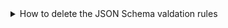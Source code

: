 <details>
  <summary>How to delete the JSON Schema valdation rules</summary>
  
  Property constraints are expressed in the DDE as JSON schema validation rules and empty rules are created by default for each property
  In your text editor or in edit mode for the file in GitHub:
  - [highlight or select](https://docs.google.com/presentation/d/1yl_aTm-od5U729-nVZWsGnl33oTDTS3NNlLzou60phI/edit#slide=id.p27) the $validation, the comma immediately before, its corresponding curly brackets {}, and everything enclosed by them. 
  - Delete your selection. You will be left with a [JSONLD file missing the $validation](https://docs.google.com/presentation/d/1yl_aTm-od5U729-nVZWsGnl33oTDTS3NNlLzou60phI/edit#slide=id.p28)
